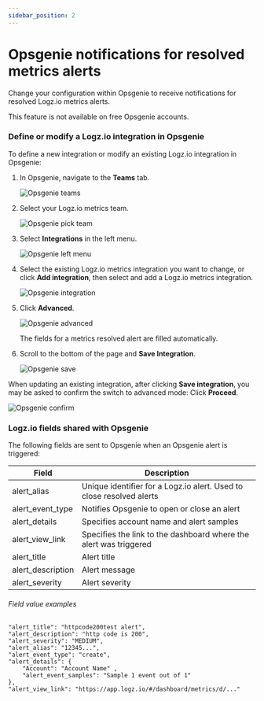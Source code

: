 ```yaml
---
sidebar_position: 2
---
```


# Opsgenie notifications for resolved metrics alerts


Change your configuration within Opsgenie to receive notifications for resolved Logz.io metrics alerts.

 This feature is not available on free Opsgenie accounts.
 

### Define or modify a Logz.io integration in Opsgenie

To define a new integration or modify an existing Logz.io integration in Opsgenie:

1.  In Opsgenie, navigate to the **Teams** tab.

    ![Opsgenie teams](https://dytvr9ot2sszz.cloudfront.net/logz-docs/opsgenie-resolved-metrics/opsgenie_teams.png)

2.  Select your Logz.io metrics team.

    ![Opsgenie pick team](https://dytvr9ot2sszz.cloudfront.net/logz-docs/opsgenie-resolved-metrics/opsgenie_pick_team.png)

3.  Select **Integrations**  in the left menu.

    ![Opsgenie left menu](https://dytvr9ot2sszz.cloudfront.net/logz-docs/opsgenie-resolved-metrics/integrations_left_menu_panel.png)

4.  Select the existing Logz.io metrics integration you want to change, or click **Add integration**, then select and add a Logz.io metrics integration.

    ![Opsgenie integration](https://dytvr9ot2sszz.cloudfront.net/logz-docs/opsgenie-resolved-metrics/existing_integration.png)

5.  Click **Advanced**.

    ![Opsgenie advanced](https://dytvr9ot2sszz.cloudfront.net/logz-docs/opsgenie-resolved-metrics/advanced.png)

    The fields for a metrics resolved alert are filled automatically.

6.  Scroll to the bottom of the page and **Save Integration**.

    ![Opsgenie save](https://dytvr9ot2sszz.cloudfront.net/logz-docs/opsgenie-resolved-metrics/save_integration.png)

When updating an existing integration, after clicking **Save integration**, you may be asked to confirm the switch to advanced mode: Click **Proceed**.

![Opsgenie confirm](https://dytvr9ot2sszz.cloudfront.net/logz-docs/opsgenie-resolved-metrics/opsgenie_confirm_advanced.png)

### Logz.io fields shared with Opsgenie
The following fields are sent to Opsgenie when an Opsgenie alert is triggered: 


|Field|Description|
|---|---|
|alert_alias | Unique identifier for a Logz.io alert. Used to close resolved alerts |
|alert_event_type  | Notifies Opsgenie to open or close an alert  |
|alert_details | Specifies account name and alert samples|
|alert_view_link |  Specifies the link to the dashboard where the alert was triggered|
|alert_title| Alert title|
|alert_description| Alert message|
|alert_severity| Alert severity|


###### Field value examples

```
"alert_title": "httpcode200test alert",
"alert_description": "http code is 200",
"alert_severity": "MEDIUM",
"alert_alias": "12345...",
"alert_event_type": "create",
"alert_details": {
	"Account": "Account Name" ,
	"alert_event_samples": "Sample 1 event out of 1"
},  
"alert_view_link": "https://app.logz.io/#/dashboard/metrics/d/..."
```